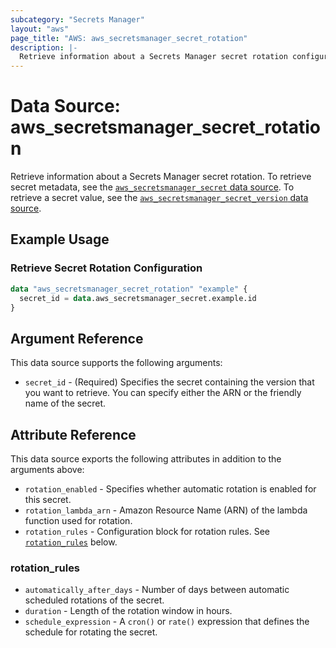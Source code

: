 ```yaml
---
subcategory: "Secrets Manager"
layout: "aws"
page_title: "AWS: aws_secretsmanager_secret_rotation"
description: |-
  Retrieve information about a Secrets Manager secret rotation configuration
---
```


# Data Source: aws_secretsmanager_secret_rotation

Retrieve information about a Secrets Manager secret rotation. To retrieve secret metadata, see the [`aws_secretsmanager_secret` data source](/docs/providers/aws/d/secretsmanager_secret.html). To retrieve a secret value, see the [`aws_secretsmanager_secret_version` data source](/docs/providers/aws/d/secretsmanager_secret_version.html).

## Example Usage

### Retrieve Secret Rotation Configuration

```terraform
data "aws_secretsmanager_secret_rotation" "example" {
  secret_id = data.aws_secretsmanager_secret.example.id
}
```

## Argument Reference

This data source supports the following arguments:

* `secret_id` - (Required) Specifies the secret containing the version that you want to retrieve. You can specify either the ARN or the friendly name of the secret.

## Attribute Reference

This data source exports the following attributes in addition to the arguments above:

* `rotation_enabled` - Specifies whether automatic rotation is enabled for this secret.
* `rotation_lambda_arn` - Amazon Resource Name (ARN) of the lambda function used for rotation.
* `rotation_rules` - Configuration block for rotation rules. See [`rotation_rules`](#rotation_rules) below.

### rotation_rules

* `automatically_after_days` - Number of days between automatic scheduled rotations of the secret.
* `duration` - Length of the rotation window in hours.
* `schedule_expression` - A `cron()` or `rate()` expression that defines the schedule for rotating the secret.
